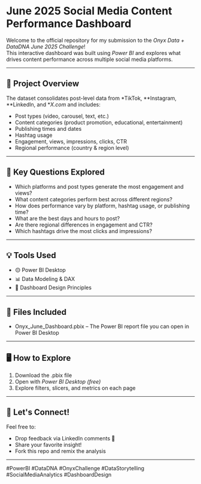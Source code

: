 
# June 2025 Social Media Content Performance Dashboard

Welcome to the official repository for my submission to the *Onyx Data + DataDNA June 2025 Challenge*!  
This interactive dashboard was built using *Power BI* and explores what drives content performance across multiple social media platforms.

---

## 🚀 Project Overview

The dataset consolidates post-level data from *TikTok, **Instagram, **LinkedIn, and **X.com* and includes:

- Post types (video, carousel, text, etc.)
- Content categories (product promotion, educational, entertainment)
- Publishing times and dates
- Hashtag usage
- Engagement, views, impressions, clicks, CTR
- Regional performance (country & region level)

---

## 🧠 Key Questions Explored

- Which platforms and post types generate the most engagement and views?
- What content categories perform best across different regions?
- How does performance vary by platform, hashtag usage, or publishing time?
- What are the best days and hours to post?
- Are there regional differences in engagement and CTR?
- Which hashtags drive the most clicks and impressions?

---

## 💡 Tools Used

- 🟡 Power BI Desktop  
- 📊 Data Modeling & DAX  
- 🎨 Dashboard Design Principles

---

## 📁 Files Included

- Onyx_June_Dashboard.pbix – The Power BI report file you can open in Power BI Desktop

---

## 🖥 How to Explore

1. Download the .pbix file
2. Open with *Power BI Desktop (free)*
3. Explore filters, slicers, and metrics on each page

---

## 💬 Let's Connect!

Feel free to:
- Drop feedback via LinkedIn comments 💬
- Share your favorite insight!
- Fork this repo and remix the analysis


---

#PowerBI #DataDNA #OnyxChallenge #DataStorytelling #SocialMediaAnalytics #DashboardDesign
